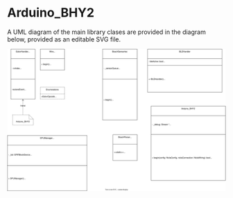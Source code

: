 # Arduino_BHY2

A UML diagram of the main library clases are provided in the diagram below, provided as an editable SVG file.

![Arduino_BHY2 Library UML Diagram](./Arduino_BHY2.UML.drawio.svg)
